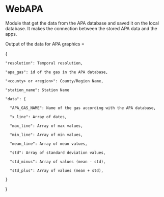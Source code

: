 # WebAPA

  Module that get the data from the APA database and saved it on the local database. It makes the connection between the stored APA data and the apps.

  Output of the data for APA graphics = 
  
  {

    "resolution": Temporal resolution,

    "apa_gas": id of the gas in the APA database,

    "<county> or <region>": County/Region Name,

    "station_name": Station Name
    
    "data": {

      "APA_GAS_NAME": Name of the gas according with the APA database,

      "x_line": Array of dates,

      "max_line": Array of max values,

      "min_line": Array of min values,

      "mean_line": Array of mean values,

      "std": Array of standard deviation values,

      "std_minus": Array of values (mean - std),

      "std_plus": Array of values (mean + std),

    }
  }
